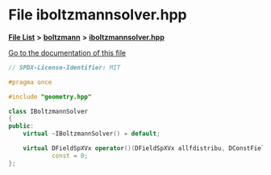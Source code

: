 

# File iboltzmannsolver.hpp

[**File List**](files.md) **>** [**boltzmann**](dir_7559acab695a99e26dbd57f46ed1b0cd.md) **>** [**iboltzmannsolver.hpp**](iboltzmannsolver_8hpp.md)

[Go to the documentation of this file](iboltzmannsolver_8hpp.md)


```C++
// SPDX-License-Identifier: MIT

#pragma once

#include "geometry.hpp"

class IBoltzmannSolver
{
public:
    virtual ~IBoltzmannSolver() = default;

    virtual DFieldSpXVx operator()(DFieldSpXVx allfdistribu, DConstFieldX efield, double dt)
            const = 0;
};
```


